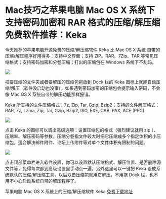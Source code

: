 Mac技巧之苹果电脑 Mac OS X 系统下支持密码加密和 RAR 格式的压缩/解压缩免费软件推荐：Keka
=======================================================================================

今天推荐的苹果电脑开源免费的压缩/解压缩软件 Keka 比  Mac OS X 系统 自带的压缩/解压程序好用得多：支持中文界面；支持 ZIP、RAR、7Zip、TAR 等常见压缩格式；支持密码加密和分卷压缩；打出的压缩包在 Windows 系统下不乱码。

![](http://biang.io/biangpic/blog/8c63128a709cb7b354d485071059f83d.jpg)

把要压缩的文件夹或者要解压的压缩包拖放到 Dock 栏的 Keka 图标上就能自动压缩/解压（软件没启动也没事）。如果遇到密码加密的压缩包会提示输入密码，不会像 Mac OS X 系统自带的解压功能那样报错。

Keka 所支持的文件压缩格式：7z, Zip, Tar, Gzip, Bzip2；支持的文件解压格式：RAR, 7z, Lzma, Zip, Tar, Gzip, Bzip2, ISO, EXE, CAB, PAX, ACE (PPC)

![](http://biang.io/biangpic/blog/7742d1fddf3683b18b3445eaef0f273a.jpg)

点击 Keka 的图标可以调出高级选项：设置压缩包的格式（强烈建议就用 zip ）、压缩率、解压密码等参数。压缩分卷指文件较大时把它压缩成多个指定体积的小压缩包，适合解决邮件附件、论坛上传附件等对单个文件体积有限制的问题。

![](http://biang.io/biangpic/blog/29a57dd845eeffa84bd056955aadf05b.jpg)

点击顶部菜单栏进入软件设置，你可以设置默认压缩格式、解压位置、是否删除源文件等，免得每次都到高级设置里手动点一遍。另外这里可以一键把 Keka 设成系统默认的压缩/解压缩工具，以后双击压缩包就用它解压，不用拖 Dock 栏，也不用不小心启动系统自带的解压程序了。

苹果电脑 Mac OS X 系统上的压缩/解压缩软件 Keka [免费下载地址](http://www.kekaosx.com/zh-cn/)
